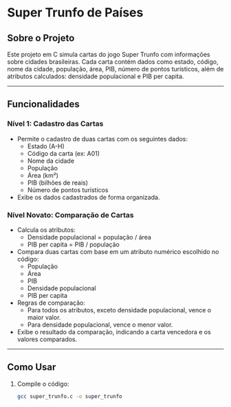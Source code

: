 # Super Trunfo de Países

## Sobre o Projeto

Este projeto em C simula cartas do jogo Super Trunfo com informações sobre cidades brasileiras. Cada carta contém dados como estado, código, nome da cidade, população, área, PIB, número de pontos turísticos, além de atributos calculados: densidade populacional e PIB per capita.

---

## Funcionalidades

### Nível 1: Cadastro das Cartas

- Permite o cadastro de duas cartas com os seguintes dados:
  - Estado (A-H)
  - Código da carta (ex: A01)
  - Nome da cidade
  - População
  - Área (km²)
  - PIB (bilhões de reais)
  - Número de pontos turísticos
- Exibe os dados cadastrados de forma organizada.

### Nível Novato: Comparação de Cartas

- Calcula os atributos:
  - Densidade populacional = população / área
  - PIB per capita = PIB / população
- Compara duas cartas com base em um atributo numérico escolhido no código:
  - População
  - Área
  - PIB
  - Densidade populacional
  - PIB per capita
- Regras de comparação:
  - Para todos os atributos, exceto densidade populacional, vence o maior valor.
  - Para densidade populacional, vence o menor valor.
- Exibe o resultado da comparação, indicando a carta vencedora e os valores comparados.

---

## Como Usar

1. Compile o código:
   ```bash
   gcc super_trunfo.c -o super_trunfo
